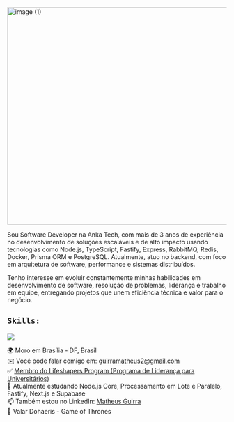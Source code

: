 
<img width="1500" height="500" alt="image (1)" src="https://github.com/user-attachments/assets/376823bc-eabc-4254-a1c2-06b44c72957b" />


Sou Software Developer na Anka Tech, com mais de 3 anos de experiência no desenvolvimento de soluções escaláveis e de alto impacto usando tecnologias como Node.js, TypeScript, Fastify, Express, RabbitMQ, Redis, Docker, Prisma ORM e PostgreSQL.
Atualmente, atuo no backend, com foco em arquitetura de software, performance e sistemas distribuídos.

Tenho interesse em evoluir constantemente minhas habilidades em desenvolvimento de software, resolução de problemas, liderança e trabalho em equipe, entregando projetos que unem eficiência técnica e valor para o negócio.

## **`Skills:`**
<p align="start">
    <img src="https://www.aikonbox.com.br/icons?i=javascript,typescript,nodejs,rabbitmq,expressjs,fastify,nextjs,docker,prisma&t=60" />
</p>

🌍 Moro em Brasília - DF, Brasil <br>
✉️ Você pode falar comigo em: guirramatheus2@gmail.com <br>
✅ <a href="https://www.instagram.com/lifeshapersbrasil/">Membro do Lifeshapers Program (Programa de Liderança para Universitários)</a> <br>
🌱 Atualmente estudando Node.js Core, Processamento em Lote e Paralelo, Fastify, Next.js e Supabase <br>
📫 Também estou no LinkedIn: <a href="https://www.linkedin.com/in/matheus-guirra/">Matheus Guirra</a> <br>
👀 Valar Dohaeris - Game of Thrones



<!---
guirra-byte/guirra-byte is a ✨ special ✨ repository because its `README.md` (this file) appears on your GitHub profile.
You can click the Preview link to take a look at your changes.

div
--->
